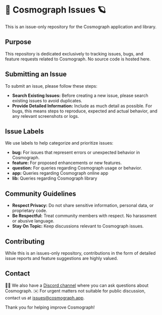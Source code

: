 # 🤒 Cosmograph Issues 🪐
This is an issue-only repository for the Cosmograph application and library.

## Purpose

This repository is dedicated exclusively to tracking issues, bugs, and feature requests related to Cosmograph. No source code is hosted here.

## Submitting an Issue

To submit an issue, please follow these steps:

- **Search Existing Issues:** Before creating a new issue, please search existing issues to avoid duplicates.
- **Provide Detailed Information:** Include as much detail as possible. For bugs, this means steps to reproduce, expected and actual behavior, and any relevant screenshots or logs.

## Issue Labels

We use labels to help categorize and prioritize issues:

- **bug:** For issues that represent errors or unexpected behavior in Cosmograph.
- **feature:** For proposed enhancements or new features.
- **question:** For queries regarding Cosmograph usage or behavior.
- **app:** Queries regarding Cosmograph online app
- **lib:** Queries regarding Cosmograph library

## Community Guidelines

- **Respect Privacy:** Do not share sensitive information, personal data, or proprietary code.
- **Be Respectful:** Treat community members with respect. No harassment or abusive language.
- **Stay On Topic:** Keep discussions relevant to Cosmograph issues.

## Contributing

While this is an issues-only repository, contributions in the form of detailed issue reports and feature suggestions are highly valued.

## Contact

👩‍🚀 We also have a [Discord channel](https://discord.gg/PphDDbVk) where you can ask questions about Cosmograph.
✉️ For urgent matters not suitable for public discussion, contact us at [issues@cosmograph.app](mailto:issues@cosmograph.app).

Thank you for helping improve Cosmograph!
